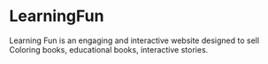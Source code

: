 # LearningFun
Learning Fun is an engaging and interactive website designed to sell Coloring books, educational books, interactive stories. 
